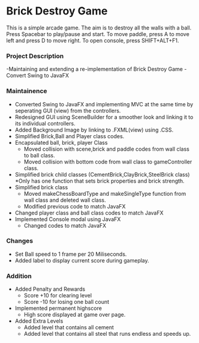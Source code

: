 # Brick Destroy Game

This is a simple arcade game. The aim is to destroy all the walls with a ball. Press Spacebar to play/pause and start. To move paddle, press A to move left and press D to move right. To open console, press SHIFT+ALT+F1.

### Project Description
-Maintaining and extending a re-implementation of Brick Destroy Game
-Convert Swing to JavaFX

### Maintainence 
* Converted Swing to JavaFX and implementing MVC at the same time by seperating GUI (view) from the controllers.
* Redesigned GUI using SceneBuilder for a smoother look and linking it to its individual controllers. 
* Added Background Image by linking to .FXML(view) using .CSS.
* Simplified Brick,Ball and Player class codes.
* Encapsulated ball, brick, player Class 
	* Moved collision with scene,brick and paddle codes from wall class to ball class.
	* Moved collision with bottom code from wall class to gameController class.
* Simplified brick child classes (CementBrick,ClayBrick,SteelBrick class)
	*Only has one function that sets brick properties and brick strength.
* Simplified brick class
	* Moved makeChessBoardType and makeSingleType function from wall class and deleted wall class.
	* Modified previous code to match JavaFX
* Changed player class and ball class codes to match JavaFX
* Implemented Console modal using JavaFX
	* Changed codes to match JavaFX

### Changes
* Set Ball speed to 1 frame per 20 Miliseconds.
* Added label to display current score during gameplay.	

### Addition
* Added Penalty and Rewards
	* Score +10 for clearing level
	* Score -10 for losing one ball count
* Implemented permanent highscore
	* High score displayed at game over page.
* Added Extra Levels
	* Added level that contains all cement
	* Added level that contains all steel that runs endless and speeds up.

